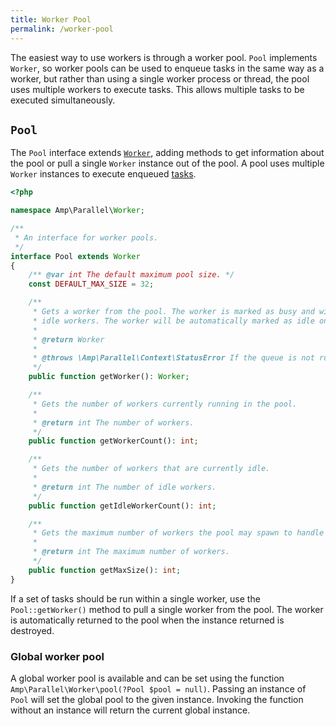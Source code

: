 ```yaml
---
title: Worker Pool
permalink: /worker-pool
---
```

The easiest way to use workers is through a worker pool. `Pool` implements `Worker`, so worker pools can be used to enqueue
tasks in the same way as a worker, but rather than using a single worker process or thread, the pool uses multiple workers
to execute tasks. This allows multiple tasks to be executed simultaneously.

## `Pool`

The `Pool` interface extends [`Worker`](./workers#worker), adding methods to get information about the pool or pull a single `Worker` instance
out of the pool. A pool uses multiple `Worker` instances to execute enqueued [tasks](./workers#task).

```php
<?php

namespace Amp\Parallel\Worker;

/**
 * An interface for worker pools.
 */
interface Pool extends Worker
{
    /** @var int The default maximum pool size. */
    const DEFAULT_MAX_SIZE = 32;

    /**
     * Gets a worker from the pool. The worker is marked as busy and will only be reused if the pool runs out of
     * idle workers. The worker will be automatically marked as idle once no references to the returned worker remain.
     *
     * @return Worker
     *
     * @throws \Amp\Parallel\Context\StatusError If the queue is not running.
     */
    public function getWorker(): Worker;

    /**
     * Gets the number of workers currently running in the pool.
     *
     * @return int The number of workers.
     */
    public function getWorkerCount(): int;

    /**
     * Gets the number of workers that are currently idle.
     *
     * @return int The number of idle workers.
     */
    public function getIdleWorkerCount(): int;

    /**
     * Gets the maximum number of workers the pool may spawn to handle concurrent tasks.
     *
     * @return int The maximum number of workers.
     */
    public function getMaxSize(): int;
}
```

If a set of tasks should be run within a single worker, use the `Pool::getWorker()` method to pull a single worker from the pool.
The worker is automatically returned to the pool when the instance returned is destroyed.

### Global worker pool

A global worker pool is available and can be set using the function `Amp\Parallel\Worker\pool(?Pool $pool = null)`.
Passing an instance of `Pool` will set the global pool to the given instance. Invoking the function without an instance will return
the current global instance.
